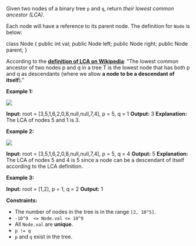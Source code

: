 
Given two nodes of a binary tree  `p`  and  `q`, return  _their lowest common ancestor (LCA)_.

Each node will have a reference to its parent node. The definition for  `Node`  is below:

class Node {
public int val;
public Node left;
public Node right;
public Node parent;
}

According to the  **[definition of LCA on Wikipedia](https://en.wikipedia.org/wiki/Lowest_common_ancestor)**: "The lowest common ancestor of two nodes p and q in a tree T is the lowest node that has both p and q as descendants (where we allow  **a node to be a descendant of itself**)."

**Example 1:**

![](https://assets.leetcode.com/uploads/2018/12/14/binarytree.png)

**Input:** root = [3,5,1,6,2,0,8,null,null,7,4], p = 5, q = 1
**Output:** 3
**Explanation:** The LCA of nodes 5 and 1 is 3.

**Example 2:**

![](https://assets.leetcode.com/uploads/2018/12/14/binarytree.png)

**Input:** root = [3,5,1,6,2,0,8,null,null,7,4], p = 5, q = 4
**Output:** 5
**Explanation:** The LCA of nodes 5 and 4 is 5 since a node can be a descendant of itself according to the LCA definition.

**Example 3:**

**Input:** root = [1,2], p = 1, q = 2
**Output:** 1

**Constraints:**

-   The number of nodes in the tree is in the range  `[2, 10^5]`.
-   `-10^9  <= Node.val <= 10^9`
-   All  `Node.val`  are  **unique**.
-   `p != q`
-   `p`  and  `q`  exist in the tree.